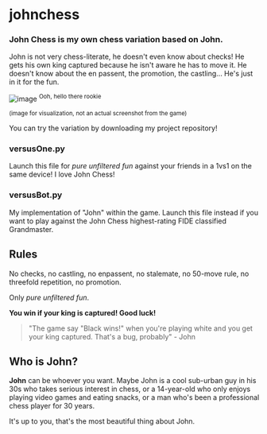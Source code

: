 # johnchess

### John Chess is my own chess variation based on John. 

John is not very chess-literate, he doesn't even know about checks! He gets his own king captured because he isn't aware he has to move it. He doesn't know about the en passent, the promotion, the castling... He's just in it for the fun.

![image](https://github.com/manjester/johnchess/assets/135976540/a6910bce-f2ea-401a-9ba8-691e60c43006)
<sup>Ooh, hello there rookie</sup>

<sub>(image for visualization, not an actual screenshot from the game)</sub>

You can try the variation by downloading my project repository!

### versusOne.py
Launch this file for _pure unfiltered fun_ against your friends in a 1vs1 on the same device! I love John Chess!
### versusBot.py
My implementation of "John" within the game. Launch this file instead if you want to play against the John Chess highest-rating FIDE classified Grandmaster.

## Rules

No checks, no castling, no enpassent, no stalemate, no 50-move rule, no threefold repetition, no promotion.

Only _pure unfiltered fun_.

**You win if your king is captured! Good luck!**

> "The game say "Black wins!" when you're playing white and you get your king captured. That's a bug, probably" - John

## Who is John?
**John** can be whoever you want. Maybe John is a cool sub-urban guy in his 30s who takes serious interest in chess, or a 14-year-old who only enjoys playing video games and eating snacks, or a man who's been a professional chess player for 30 years. 

It's up to you, that's the most beautiful thing about John.
